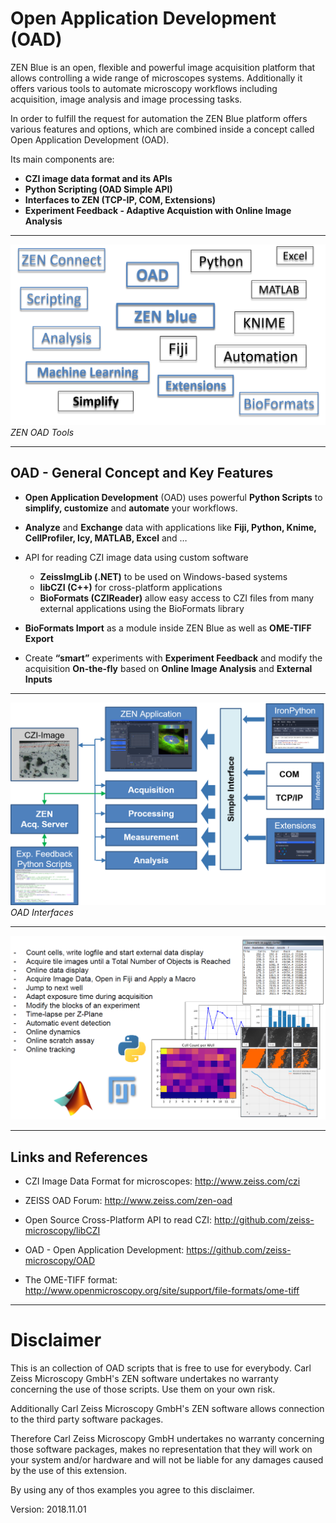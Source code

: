 # Open Application Development (OAD)

ZEN Blue is an open, flexible and powerful image acquisition platform that allows controlling a wide range of microscopes systems. Additionally it offers various tools to automate microscopy workflows including acquisition, image analysis and image processing tasks.

In order to fulfill the request for automation the ZEN Blue platform offers various features and options, which are combined inside a concept called Open Application Development (OAD).

Its main components are:

*    **CZI image data format and its APIs**
*    **Python Scripting (OAD Simple API)**
*    **Interfaces to ZEN (TCP-IP, COM, Extensions)**
*    **Experiment Feedback - Adaptive Acquistion with Online Image Analysis**

***

![ZEN OAD Tools](/images/ZEN_OAD_Tools_Slide.png)*ZEN OAD Tools*

***

## OAD - General Concept and Key Features

* **Open Application Development** (OAD) uses powerful **Python Scripts** to **simplify, customize** and **automate** your workflows.

* **Analyze** and **Exchange** data with applications like **Fiji, Python, Knime, CellProfiler, Icy, MATLAB, Excel** and …

* API for reading CZI image data using custom software
    * **ZeissImgLib (.NET)** to be used on Windows-based systems
    * **libCZI (C++)** for cross-platform applications
    * **BioFormats (CZIReader)** allow easy access to CZI files from many external applications using the BioFormats library

* **BioFormats Import** as a module inside ZEN Blue as well as **OME-TIFF Export**

* Create **“smart”** experiments with **Experiment Feedback** and modify the acquisition **On-the-fly** based on **Online Image Analysis** and **External Inputs** 

***

![OAD Interfaces](/images/OAD_Overview.png)*OAD Interfaces*

***

![Experiment Feedback](/images/ExpFeedback_Examples.png)

***

## Links and References

* CZI Image Data Format for microscopes: http://www.zeiss.com/czi

* ZEISS OAD Forum: http://www.zeiss.com/zen-oad

* Open Source Cross-Platform API to read CZI: http://github.com/zeiss-microscopy/libCZI

* OAD - Open Application Development: https://github.com/zeiss-microscopy/OAD

* The OME-TIFF format: http://www.openmicroscopy.org/site/support/file-formats/ome-tiff

***

# Disclaimer

This is an collection of OAD scripts that is free to use for everybody.
Carl Zeiss Microscopy GmbH's ZEN software undertakes no warranty concerning the use of those scripts. Use them on your own risk.

Additionally Carl Zeiss Microscopy GmbH's ZEN software allows connection to the third party software packages.

Therefore Carl Zeiss Microscopy GmbH undertakes no warranty concerning those software packages, makes no representation that they will work on your system and/or hardware and will not be liable for any damages caused by the use of this extension.

By using any of thos examples you agree to this disclaimer.

Version: 2018.11.01
